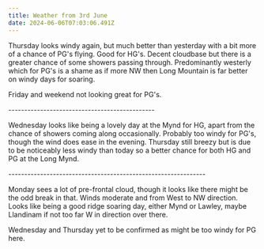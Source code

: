 ```yaml
---
title: Weather from 3rd June
date: 2024-06-06T07:03:06.491Z
---
```

Thursday looks windy again, but much better than yesterday with a bit more of a chance of PG's flying.  Good for HG's.  Decent cloudbase but there is a greater chance of some showers passing through.  Predominantly westerly which for PG's is a shame as if more NW then Long Mountain is far better on windy days for soaring.

Friday and weekend not looking great for PG's.

\----------------------------------------------

Wednesday looks like being a lovely day at the Mynd for HG, apart from the chance of showers coming along occasionally.  Probably too windy for PG's, though the wind does ease in the evening.  Thursday still breezy but is due to be noticeably less windy than today so a better chance for both HG and PG at the Long Mynd.

\--------------------------------------------------------------

Monday sees a lot of pre-frontal cloud, though it looks like there might be the odd break in that.  Winds moderate and from West to NW direction.  Looks like being a good ridge soaring day, either Mynd or Lawley, maybe Llandinam if not too far W in direction over there.

Wednesday and Thursday yet to be confirmed as might be too windy for PG here.